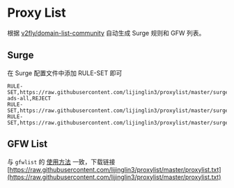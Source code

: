 # Proxy List

根据 [v2fly/domain-list-community](https://github.com/v2fly/domain-list-community) 自动生成 Surge 规则和 GFW 列表。

## Surge

在 Surge 配置文件中添加 RULE-SET 即可

```text
RULE-SET,https://raw.githubusercontent.com/lijinglin3/proxylist/master/surge/category-ads-all,REJECT
RULE-SET,https://raw.githubusercontent.com/lijinglin3/proxylist/master/surge/cn,DIRECT
RULE-SET,https://raw.githubusercontent.com/lijinglin3/proxylist/master/surge/geolocation-!cn,PROXY
```

## GFW List

与 `gfwlist` 的 [使用方法](https://github.com/gfwlist/gfwlist/wiki) 一致，下载链接 [https://raw.githubusercontent.com/lijinglin3/proxylist/master/proxylist.txt](https://raw.githubusercontent.com/lijinglin3/proxylist/master/proxylist.txt)

